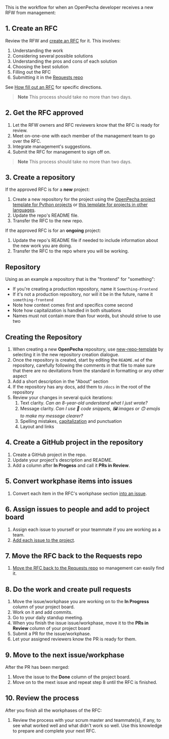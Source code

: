 This is the workflow for when an OpenPecha developer receives a new RFW from management:

## 1. Create an RFC

Review the RFW and [create an RFC](https://github.com/OpenPecha/Requests/issues/new?assignees=&labels=&template=RFC.md&title=%5BRFC%5D) for it. This involves:

1. Understanding the work
1. Considering several possible solutions
1. Understanding the pros and cons of each solution
1. Choosing the best solution
1. Filling out the RFC
1. Submitting it in the [Requests repo](https://github.com/OpenPecha/Requests/) 

See [How fill out an RFC](#) for specific directions.

> **Note** This process should take no more than two days.

## 2. Get the RFC approved

1. Let the RFW owners and RFC reviewers know that the RFC is ready for review.
1. Meet on-one-one with each member of the management team to go over the RFC.
1. Integrate management's suggestions.
1. Submit the RFC for management to sign off on.

> **Note** This process should take no more than two days.

## 3. Create a repository

If the approved RFC is for a **new** project:

1. Create a new repository for the project using the [OpenPecha project template for Python projects](https://github.com/OpenPecha/openpecha-project-template) or [this template for projects in other languages](https://github.com/OpenPecha/new-repo-template).
1. Update the repo's README file.
1. Transfer the RFC to the new repo.

If the approved RFC is for an **ongoing** project:

1. Update the repo's README file if needed to include information about the new work you are doing.
1. Transfer the RFC to the repo where you will be working.

## Repository

Using as an example a repository that is the "frontend" for "something":

*   If you're creating a production repository, name it `Something-Frontend`
*   If it's not a production repository, nor will it be in the future, name it `something-frontend`
*   Note how context comes first and specifics come second
*   Note how capitalization is handled in both situations
*   Names must not contain more than four words, but should strive to use two

## Creating the Repository

1.  When creating a new **OpenPecha** repository, use [new-repo-template](https://github.com/OpenPecha-dev/new-repo-template) by selecting it in the new repository creation dialogue.
2.  Once the repository is created, start by editing the `README.md` of the repository, carefully following the comments in that file to make sure that there are no devitations from the standard in formatting or any other aspect
3.  Add a short description in the "About" section
4.  If the repository has any docs, add them to `/docs` in the root of the repository
5.  Review your changes in several quick iterations:
    1.  Text clarity. _Can an 8-year-old understand what I just wrote?_
    2.  Message clarity. _Can I use 🔣 code snippets, 🖼️ images or 🙃 emojis to make my message clearer?_
    3.  Spelling mistakes, [capitalization](%5Burl%5D(https://www.grammarly.com/blog/capitalization-rules/)) and punctuation
    4.  Layout and links

## 4. Create a GitHub project in the repository

1. Create a GitHub project in the repo.
1. Update your project's description and README.
1. Add a column after **In Progess** and call it **PRs in Review**.

## 5. Convert workphase items into issues

1. Convert each item in the RFC's workphase section [into an issue](https://docs.github.com/en/issues/tracking-your-work-with-issues/creating-an-issue#creating-an-issue-from-a-task-list-item).

## 6. Assign issues to people and add to project board

1. Assign each issue to yourself or your teammate if you are working as a team.
1. [Add each issue to the project](https://docs.github.com/en/github-ae@latest/issues/organizing-your-work-with-project-boards/tracking-work-with-project-boards/adding-issues-and-pull-requests-to-a-project-board).

## 7. Move the RFC back to the Requests repo

1. [Move the RFC back to the Requests repo](https://docs.github.com/en/issues/tracking-your-work-with-issues/transferring-an-issue-to-another-repository) so management can easily find it.

## 8. Do the work and create pull requests

1. Move the issue/workphase you are working on to the **In Progress** column of your project board.
1. Work on it and add commits.
1. Go to your daily standup meeting. 
1. When you finish the issue issue/workphase, move it to the **PRs in Review** column of your project board
1. Submit a PR for the issue/workphase.
1. Let your assigned reviewers know the PR is ready for them.

## 9. Move to the next issue/workphase

After the PR has been merged:

1. Move the issue to the **Done** column of the project board.
1. Move on to the mext issue and repeat step 8 until the RFC is finished.

## 10. Review the process

After you finish all the workphases of the RFC:

1. Review the process with your scrum master and teammate(s), if any, to see what worked well and what didn't work so well. Use this knowledge to prepare and complete your next RFC.